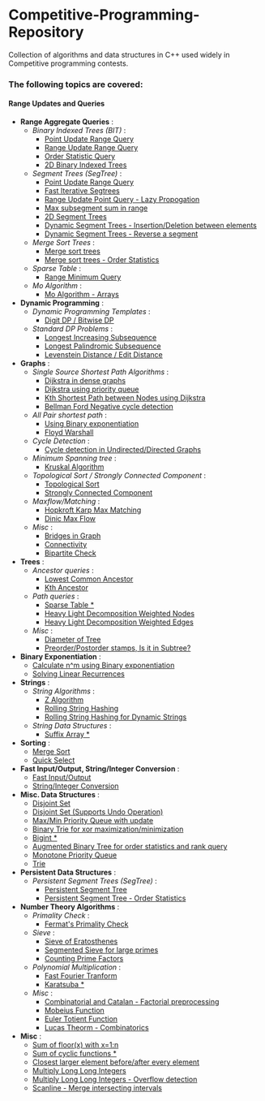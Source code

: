 # Competitive-Programming-Repository
Collection of algorithms and data structures in C++ used widely in Competitive programming contests. 

### The following topics are covered:

#### Range Updates and Queries
* **Range Aggregate Queries** :
  * *Binary Indexed Trees (BIT)* :
    * [Point Update Range Query](https://github.com/dragonslayerx/Competitive-Programming-Repository/blob/master/src/binary_indexed_tree.cpp)
    * [Range Update Range Query](https://github.com/dragonslayerx/Competitive-Programming-Repository/blob/master/src/binary_indexed_tree_range_query_range_update.cpp)
    * [Order Statistic Query](https://github.com/dragonslayerx/Competitive-Programming-Repository/blob/master/src/binary_indexed_tree_order_stat.cpp)
    * [2D Binary Indexed Trees](https://github.com/dragonslayerx/Competitive-Programming-Repository/blob/master/src/binary_indexed_tree_2D.cpp)
  * *Segment Trees (SegTree)* :
    * [Point Update Range Query](https://github.com/dragonslayerx/Competitive-Programming-Repository/blob/master/src/segment_tree_range_query_point_update.cpp) 
    * [Fast Iterative Segtrees](https://github.com/dragonslayerx/Competitive-Programming-Repository/blob/master/src/segment_trees_interative_fast.cpp)
    * [Range Update Point Query - Lazy Propogation](https://github.com/dragonslayerx/Competitive-Programming-Repository/blob/master/src/segment_tree_range_query_range_update_lazy_propogation.cpp)
    * [Max subsegment sum in range](https://github.com/dragonslayerx/Competitive-Programming-Repository/blob/master/src/segment_tree_custom_merge_function.cpp)
    * [2D Segment Trees](https://github.com/dragonslayerx/Competitive-Programming-Repository/blob/master/src/segment_tree_2D.cpp)
    * [Dynamic Segment Trees - Insertion/Deletion between elements](https://github.com/dragonslayerx/Competitive-Programming-Repository/blob/master/src/segment_tree_dynamic_using_treaps.cpp)
    * [Dynamic Segment Trees - Reverse a segment](https://github.com/dragonslayerx/Competitive-Programming-Repository/blob/master/src/segment_tree_dynamic_reverse_subarray_using_treap.cpp)
  * *Merge Sort Trees* :
    * [Merge sort trees](https://github.com/dragonslayerx/Competitive-Programming-Repository/blob/master/src/merge_sort_trees.cpp)
    * [Merge sort trees - Order Statistics](https://github.com/dragonslayerx/Competitive-Programming-Repository/blob/master/src/merge_sort_trees_order_stat_query.cpp)  
  * *Sparse Table* :
    * [Range Minimum Query](https://github.com/dragonslayerx/Competitive-Programming-Repository/blob/master/src/range_minimum_query_sparse_table.cpp)
  * *Mo Algorithm* :
    * [Mo Algorithm - Arrays](https://github.com/dragonslayerx/Competitive-Programming-Repository/blob/master/src/mo_algorithm_offline_range_query.cpp)
* **Dynamic Programming** :
  * *Dynamic Programming Templates* :
    * [Digit DP / Bitwise DP](https://github.com/dragonslayerx/Competitive-Programming-Repository/blob/master/src/dynamic_programming_templates.cpp)
  * *Standard DP Problems* :
    * [Longest Increasing Subsequence](https://github.com/dragonslayerx/Competitive-Programming-Repository/blob/master/src/longest_increasing_subsequence_lis_binary_search.cpp)
    * [Longest Palindromic Subsequence](https://github.com/dragonslayerx/Competitive-Programming-Repository/blob/master/src/palindrome_longest_subsequence.cpp)
    * [Levenstein Distance / Edit Distance](https://github.com/dragonslayerx/Competitive-Programming-Repository/blob/master/src/edit_distance_levenstein_dynamic_programming.cpp)
* **Graphs** :
  * *Single Source Shortest Path Algorithms* :
    * [Dijkstra in dense graphs](https://github.com/dragonslayerx/Competitive-Programming-Repository/blob/master/src/dijsktra_dense_graphs.cpp)
    * [Dijkstra using priority queue](https://github.com/dragonslayerx/Competitive-Programming-Repository/blob/master/src/dijkstra_using_priority_queue.cpp)
    * [Kth Shortest Path between Nodes using Dijkstra](https://github.com/dragonslayerx/Competitive-Programming-Repository/blob/master/src/kth_shortest_path_between_nodes_graph.cpp)
    * [Bellman Ford Negative cycle detection](https://github.com/dragonslayerx/Competitive-Programming-Repository/blob/master/src/bellman_ford.cpp)
  * *All Pair shortest path* :
    * [Using Binary exponentiation](https://github.com/dragonslayerx/Competitive-Programming-Repository/blob/master/src/all_pair_shortest_path_binary_exponentation.cpp)
    * [Floyd Warshall](https://github.com/dragonslayerx/Competitive-Programming-Repository/blob/master/src/all_pair_shortest_path_floyd_warshall.cpp)
  * *Cycle Detection* :
    * [Cycle detection in Undirected/Directed Graphs](https://github.com/dragonslayerx/Competitive-Programming-Repository/blob/master/src/cycle_detection_in_graph.cpp)
  * *Minimum Spanning tree* :
    * [Kruskal Algorithm](https://github.com/dragonslayerx/Competitive-Programming-Repository/blob/master/src/kruskal_min_spanning_tree.cpp)
  * *Topological Sort / Strongly Connected Component* :
    * [Topological Sort](https://github.com/dragonslayerx/Competitive-Programming-Repository/blob/master/src/topological_sort_kosaraju.cpp)
    * [Strongly Connected Component](https://github.com/dragonslayerx/Competitive-Programming-Repository/blob/master/src/strongly_connected_components_kosaraju.cpp) 
  * *Maxflow/Matching* :
    * [Hopkroft Karp Max Matching](https://github.com/dragonslayerx/Competitive-Programming-Repository/blob/master/src/max_bipartite_matching_hopcroft_karp.cpp)
    * [Dinic Max Flow](https://github.com/dragonslayerx/Competitive-Programming-Repository/blob/master/src/max_flow_network_dinic_algorithm.cpp)
  * *Misc* :
    * [Bridges in Graph](https://github.com/dragonslayerx/Competitive-Programming-Repository/blob/master/src/bridges_in_graph.cpp)
    * [Connectivity](https://github.com/dragonslayerx/Competitive-Programming-Repository/blob/master/src/isConnected_using_bfs.cpp)
    * [Bipartite Check](https://github.com/dragonslayerx/Competitive-Programming-Repository/blob/master/src/non_bipartite_check.cpp)
* **Trees** :
    * *Ancestor queries* :
        * [Lowest Common Ancestor](https://github.com/dragonslayerx/Competitive-Programming-Repository/blob/master/src/lowest_common_ancestor_lca.cpp)
        * [Kth Ancestor](https://github.com/dragonslayerx/Competitive-Programming-Repository/blob/master/src/kth_ancestor_tree.cpp)
    * *Path queries* :
        * [Sparse Table *](https://github.com/dragonslayerx/Competitive-Programming-Repository/blob/master/src/trees_path_query_sparse_tables.cpp)
        * [Heavy Light Decomposition Weighted Nodes](https://github.com/dragonslayerx/Competitive-Programming-Repository/blob/master/src/heavy_light_decomposition_wieghted_vertices(hld).cpp)
        * [Heavy Light Decomposition Weighted Edges](https://github.com/dragonslayerx/Competitive-Programming-Repository/blob/master/src/heavy_light_decomposition_weighted_edges%20(hld).cpp)
    * *Misc* :
        * [Diameter of Tree](https://github.com/dragonslayerx/Competitive-Programming-Repository/blob/master/src/tree_diameter.cpp)
        * [Preorder/Postorder stamps, Is it in Subtree?](https://github.com/dragonslayerx/Competitive-Programming-Repository/blob/master/src/tree_dfs_preorder_postorder_isInSubtree.cpp) 
* **Binary Exponentiation** :
   * [Calculate n^m using Binary exponentiation](https://github.com/dragonslayerx/Competitive-Programming-Repository/blob/master/src/power_binary_exponentiation.cpp)
   * [Solving Linear Recurrences](https://github.com/dragonslayerx/Competitive-Programming-Repository/blob/master/src/linear_recurrence_matrix_exponentiation.cpp)
* **Strings** :
   * *String Algorithms* :
       * [Z Algorithm](https://github.com/dragonslayerx/Competitive-Programming-Repository/blob/master/src/Z_algorithm_max_prefix_match.cpp)
       * [Rolling String Hashing](https://github.com/dragonslayerx/Competitive-Programming-Repository/blob/master/src/string_hashing.cpp)
       * [Rolling String Hashing for Dynamic Strings](https://github.com/dragonslayerx/Competitive-Programming-Repository/blob/master/src/string_hashing_dynamic_segment_trees.cpp)
   * *String Data Structures* :
       * [Suffix Array *](https://github.com/dragonslayerx/Competitive-Programming-Repository/blob/master/src/untested-codes/suffix_array.cpp)
* **Sorting** :
  * [Merge Sort](https://github.com/dragonslayerx/Competitive-Programming-Repository/blob/master/src/merge_sort_count_inversion.cpp)
  * [Quick Select](https://github.com/dragonslayerx/Competitive-Programming-Repository/blob/master/src/quick_select_order_stat_linear.cpp)
* **Fast Input/Output, String/Integer Conversion** :
   * [Fast Input/Output](https://github.com/dragonslayerx/Competitive-Programming-Repository/blob/master/src/fast_readInt_writeInt_function.cpp)
   * [String/Integer Conversion](https://github.com/dragonslayerx/Competitive-Programming-Repository/blob/master/src/int2string_string2int.cpp)
* **Misc. Data Structures** :
   * [Disjoint Set](https://github.com/dragonslayerx/Competitive-Programming-Repository/blob/master/src/disjoint_set.cpp)
   * [Disjoint Set (Supports Undo Operation)](https://github.com/dragonslayerx/Competitive-Programming-Repository/blob/master/src/disjoint_set_with_undo_operation.cpp)
   * [Max/Min Priority Queue with update](https://github.com/dragonslayerx/Competitive-Programming-Repository/blob/master/src/heap_using_multiset_max_min_insert_erase_update.cpp)
   * [Binary Trie for xor maximization/minimization](https://github.com/dragonslayerx/Competitive-Programming-Repository/blob/master/src/binary_trie_max_xor.cpp)
   * [Bigint *](https://github.com/dragonslayerx/Competitive-Programming-Repository/blob/master/src/bigint_library.cpp)
   * [Augmented Binary Tree for order statistics and rank query](https://github.com/dragonslayerx/Competitive-Programming-Repository/blob/master/src/orderstat_rank_query_augmented_bst.cpp)
   * [Monotone Priority Queue](https://github.com/dragonslayerx/Competitive-Programming-Repository/blob/master/src/monotone_priority_queue.cpp)
   * [Trie](https://github.com/dragonslayerx/Competitive-Programming-Repository/blob/master/src/trie_insertion_deleteion.cpp)
* **Persistent Data Structures** :
  * *Persistent Segment Trees (SegTree)* :
    * [Persistent Segment Tree](https://github.com/dragonslayerx/Competitive-Programming-Repository/blob/master/src/segment_tree_persistent.cpp)
    * [Persistent Segment Tree - Order Statistics](https://github.com/dragonslayerx/Competitive-Programming-Repository/blob/master/src/segment_tree_persistent_order_stat.cpp)
* **Number Theory Algorithms** :
  * *Primality Check* :
      * [Fermat's Primality Check](https://github.com/dragonslayerx/Competitive-Programming-Repository/blob/master/src/primality_check_fermat.cpp)
  * *Sieve* :
      * [Sieve of Eratosthenes](https://github.com/dragonslayerx/Competitive-Programming-Repository/blob/master/src/prime_sieve.cpp)
      * [Segmented Sieve for large primes](https://github.com/dragonslayerx/Competitive-Programming-Repository/blob/master/src/segmented_sieve_large_primes.cpp)
      * [Counting Prime Factors](https://github.com/dragonslayerx/Competitive-Programming-Repository/blob/master/src/prime_factor_count.cpp)
  * *Polynomial Multiplication* :
      * [Fast Fourier Tranform](https://github.com/dragonslayerx/Competitive-Programming-Repository/blob/master/src/fast_fourier_transform_fft.cpp)
      * [Karatsuba *](https://github.com/dragonslayerx/Competitive-Programming-Repository/blob/master/src/karatsuba_polynomial_multiplication.cpp)
  * *Misc* :
      * [Combinatorial and Catalan - Factorial preprocessing](https://github.com/dragonslayerx/Competitive-Programming-Repository/blob/master/src/factorial_preprocessing.cpp)
      * [Mobeius Function](https://github.com/dragonslayerx/Competitive-Programming-Repository/blob/master/src/mobeius_function.cpp)
      * [Euler Totient Function](https://github.com/dragonslayerx/Competitive-Programming-Repository/blob/master/src/euler_phi_euler_totient_function.cpp)
      * [Lucas Theorm - Combinatorics](https://github.com/dragonslayerx/Competitive-Programming-Repository/blob/master/src/lucas_combinatorics.cpp)  
* **Misc** :
  * [Sum of floor(x) with x=1:n](https://github.com/dragonslayerx/Competitive-Programming-Repository/blob/master/src/aggreate_sqrt_distinct_values.cpp)
  * [Sum of cyclic functions *](https://github.com/dragonslayerx/Competitive-Programming-Repository/blob/master/src/aggregate_cyclic_function.cpp)
  * [Closest larger element before/after every element](https://github.com/dragonslayerx/Competitive-Programming-Repository/blob/master/src/closest_max_element_before_after_index_using_stack.cpp)
  * [Multiply Long Long Integers](https://github.com/dragonslayerx/Competitive-Programming-Repository/blob/master/src/multiply_longlong_integers.cpp)
  * [Multiply Long Long Integers - Overflow detection](https://github.com/dragonslayerx/Competitive-Programming-Repository/blob/master/src/multiply_detect_overflow.cpp)
  * [Scanline - Merge intersecting intervals](https://github.com/dragonslayerx/Competitive-Programming-Repository/blob/master/src/scanline_merge_overlapping_intervals.cpp)
  
  
      
      
  
  
   
   


















